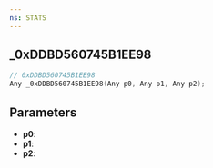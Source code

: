 ```yaml
---
ns: STATS
---
```

## _0xDDBD560745B1EE98

```c
// 0xDDBD560745B1EE98
Any _0xDDBD560745B1EE98(Any p0, Any p1, Any p2);
```

## Parameters
* **p0**:
* **p1**:
* **p2**:
